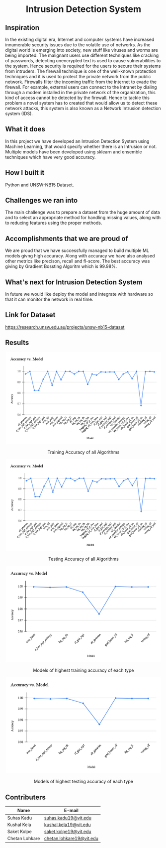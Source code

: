 <h1 align="center">Intrusion Detection System</h1>

## Inspiration

 In the existing digital era, Internet and computer systems have increased innumerable security issues due to the volatile use of networks. As the digital world is emerging into society, new stuff like viruses and worms are being imported. The malignant users use different techniques like cracking of passwords, detecting unencrypted text is used to cause vulnerabilities to the system. Hence security is required for the users to secure their systems from intruders. The firewall technique is one of the well-known protection techniques and it is used to protect the private network from the public network. Firewalls filter the incoming traffic from the Internet to evade the firewall. For example, external users can connect to the Intranet by dialing through a modem installed in the private network of the organization, this kind of access cannot be detected by the firewall. Hence to tackle this problem a novel system has to created that would allow us to detect these network attacks, this system is also known as a Network Intrusion detection system (IDS).

## What it does

In this project we have developed an Intrusion Detection System using Machine Learning, that would specify whether there is an Intrusion or not. Multiple models have been developed using sklearn and ensemble techniques which have very good accuracy. 

## How I built it

Python and UNSW-NB15 Dataset.

## Challenges we ran into

The main challenge was to prepare a dataset from the huge amount of data and to select an appropriate method for handling missing values, along with to reducing features using the proper methods. 

## Accomplishments that we are proud of

We are proud that we have successfully managed to build multiple ML models givng high accuracy. Along with accuracy we have also analysed other metrics like precison, recall and fl-score. The best accuracy was giving by Gradient Bossting Algoritm which is 99.98%.

## What's next for Intrusion Detection System

In future we would like deploy the model and integrate with hardware so that it can monitor the network in real time.

## Link for Dataset

https://research.unsw.edu.au/projects/unsw-nb15-dataset 

## Results

<div align="center">
<img src="./training_accuracy_graph.png" width="500">
<p align="center">Training Accuracy of all Algorithms</p>

<img src="./testing_accuracy_graph.png" width="500">
<p align="center">Testing Accuracy of all Algorithms</p>

<img src="./best_training_accuracy_graph.png" width="500">  
<p align="center">Models of highest training accuracy of each type</p>

<img src="./best_test_accuracy_graph.png" width="500">  
<p align="center">Models of highest testing accuracy of each type</p> 
</div>


## Contributers

| Name          | E-mail |
| ------------- | ------------- |
| Suhas Kadu  |  suhas.kadu19@vit.edu   |
| Kushal Kela  | kushal.kela19@vit.edu  |
| Saket Kolpe  | saket.kolpe19@vit.edu   |
| Chetan Lohkare  | chetan.lohkare19@vit.edu  |

